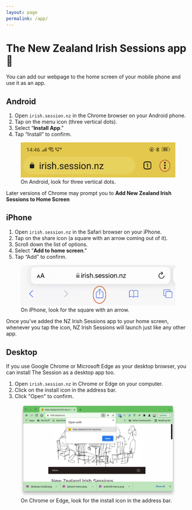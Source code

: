 ```yaml
---
layout: page
permalink: /app/
---
```


<h1>The New Zealand Irish Sessions app <span role="presentation">📲</span></h1>

<p>You can add our webpage to the home screen of your mobile phone and use it as an app.</p>

<h2>Android</h2>

<div class="group">
<div class="primary">
<ol>
<li>Open <code>irish.session.nz</code> in the Chrome browser on your Android phone.</li>
<li>Tap on the menu icon (three vertical dots).</li>
<li>Select “<strong>Install App</strong>.”</li>
<li>Tap “Install” to confirm.</li>
</ol>
</div><!-- /.primary -->
<div class="secondary">
<figure>
<img class="photo" src="/images/android-menu.png" alt="Tap on the menu icon in Chrome on Android.">
<figcaption class="discrete">On Android, look for three vertical dots.</figcaption>
</figure>

<p>Later versions of Chrome may prompt you to <b>Add New Zealand Irish Sessions to Home Screen</b></p>
</div><!-- /.secondary -->
</div><!-- /.group -->

<h2>iPhone</h2>

<div class="group">
<div class="primary">
<ol>
<li>Open <code>irish.session.nz</code> in the Safari browser on your iPhone.</li>
<li>Tap on the share icon (a square with an arrow coming out of it).</li>
<li>Scroll down the list of options.</li>
<li>Select “<strong>Add to home screen</strong>.”</li>
<li>Tap “Add” to confirm.</li>
</ol>
</div><!-- /.primary -->
<div class="secondary">
<figure>
<img class="photo" src="/images/iphone-menu.png" alt="Tap on the share icon in Safari on iPhone.">
<figcaption class="discrete">On iPhone, look for the square with an arrow.</figcaption>
</figure>
</div><!-- /.secondary -->
</div><!-- /.group -->

<p>Once you’ve added the NZ Irish Sessions app to your home screen, whenever you tap the icon, NZ Irish Sessions will launch just like any other app.</p>

<h2>Desktop</h2>

<div class="group">
<div class="primary">


<p>If you use Google Chrome or Microsoft Edge as your desktop browser, you can install The Session as a desktop app too.</p>

<ol>
<li>Open <code>irish.session.nz</code> in Chrome or Edge on your computer.</li>
<li>Click on the install icon in the address bar.</li>
<li>Click "Open" to confirm.</li>
</ol>

<figure>
<img class="photo" src="/images/desktop-install.png" alt="Click on the install icon in Chrome or Edge.">
<figcaption class="discrete">On Chrome or Edge, look for the install icon in the address bar.</figcaption>
</figure>

</div><!-- /.secondary -->
</div><!-- /.group -->
